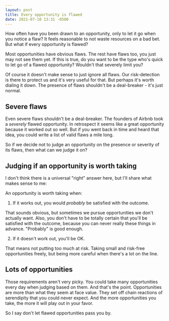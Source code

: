 ```yaml
---
layout: post
title: Every opportunity is flawed
date: 2021-07-10 13:31 -0500
---
```


How often have you been drawn to an opportunity, only to let it go when you notice a flaw? It feels reasonable to not waste resources on a bad bet. But what if every opportunity is flawed?

Most opportunities have obvious flaws. The rest have flaws too, you just may not see them yet. If this is true, do you want to be the type who's quick to let go of a flawed opportunity? Wouldn't that severely limit you? 

Of course it doesn't make sense to just ignore all flaws. Our risk-detection is there to protect us and it's very useful for that. But perhaps it's worth dialing it down. The presence of flaws shouldn't be a deal-breaker - it's just normal.

## Severe flaws

Even severe flaws shouldn't be a deal-breaker. The founders of Airbnb took a *severely* flawed opportunity. In retrospect it seems like a great opportunity because it worked out so well. But if you went back in time and heard that idea, you could write a list of valid flaws a mile long.

So if we decide not to judge an opportunity on the presence or severity of its flaws, then what can we judge it on?

## Judging if an opportunity is worth taking

I don't think there is a universal "right" answer here, but I'll share what makes sense to me: 

An opportunity is worth taking when:

1. If it works out, you would *probably* be satisfied with the outcome.

That sounds obvious, but sometimes we pursue opportunities we don't actually want. Also, you don't have to be totally certain that you'll be satisfied with the outcome, because you can never really these things in advance. "Probably" is good enough.

2. If it doesn't work out, you'll be OK.

That means not putting too much at risk. Taking small and risk-free opportunities freely, but being more careful when there's a lot on the line.

## Lots of opportunities

Those requirements aren't very picky. You could take many opportunities every day when judging based on them. And that's the point. Opportunities are more than what they seem at face value. They set off chain reactions of serendipity that you could never expect. And the more opportunities you take, the more it will play out in your favor. 

So I say don't let flawed opportunities pass you by.
